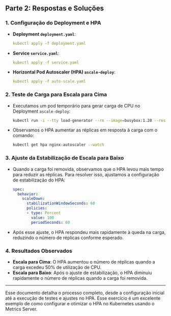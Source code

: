 
## Parte 2: Respostas e Soluções

### 1. Configuração do Deployment e HPA

- **Deployment `deployment.yaml`**:
  ```yaml
  kubectl apply -f deployment.yaml
  ```

- **Service `service.yaml`**:
  ```yaml
  kubectl apply -f service.yaml
  ```

- **Horizontal Pod Autoscaler (HPA) `ascale-deploy`**:
  ```yaml
  kubectl apply -f auto-scale.yaml
  ```


### 2. Teste de Carga para Escala para Cima

- Executamos um pod temporário para gerar carga de CPU no Deployment `ascale-deploy`:
  ```bash
  kubectl run -i --tty load-generator --rm --image=busybox:1.28 --restart=Never -- /bin/sh -c "while sleep 0.01; do wget -q -O- http://nginx-service; done"
  ```

- Observamos o HPA aumentar as réplicas em resposta à carga com o comando:
  ```bash
  kubectl get hpa nginx-autoscaler --watch
  ```

### 3. Ajuste da Estabilização de Escala para Baixo

- Quando a carga foi removida, observamos que o HPA levou mais tempo para reduzir as réplicas. Para resolver isso, ajustamos a configuração de estabilização do HPA:
  ```yaml
  spec:
    behavior:
      scaleDown:
        stabilizationWindowSeconds: 60
        policies:
        - type: Percent
          value: 100
          periodSeconds: 60
  ```

- Após esse ajuste, o HPA respondeu mais rapidamente à queda na carga, reduzindo o número de réplicas conforme esperado.

### 4. Resultados Observados

- **Escala para Cima**: O HPA aumentou o número de réplicas quando a carga excedeu 50% de utilização de CPU.
- **Escala para Baixo**: Após o ajuste de estabilização, o HPA diminuiu rapidamente o número de réplicas quando a carga foi removida.

---

Esse documento detalha o processo completo, desde a configuração inicial até a execução de testes e ajustes no HPA. Esse exercício é um excelente exemplo de como configurar e otimizar o HPA no Kubernetes usando o Metrics Server.
